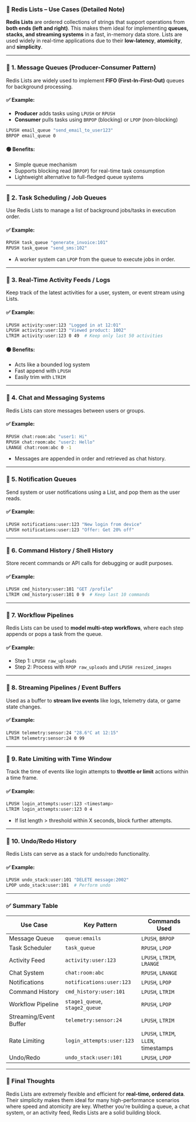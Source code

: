 ### 📘 Redis Lists – Use Cases (Detailed Note)

**Redis Lists** are ordered collections of strings that support operations from **both ends (left and right)**. This makes them ideal for implementing **queues, stacks, and streaming systems** in a fast, in-memory data store. Lists are used widely in real-time applications due to their **low-latency**, **atomicity**, and **simplicity**.

---

### 🔹 1. **Message Queues (Producer-Consumer Pattern)**

Redis Lists are widely used to implement **FIFO (First-In-First-Out)** queues for background processing.

#### ✅ Example:

* **Producer** adds tasks using `LPUSH` or `RPUSH`
* **Consumer** pulls tasks using `BRPOP` (blocking) or `LPOP` (non-blocking)

```bash
LPUSH email_queue "send_email_to_user123"
BRPOP email_queue 0
```

#### 🟢 Benefits:

* Simple queue mechanism
* Supports blocking read (`BRPOP`) for real-time task consumption
* Lightweight alternative to full-fledged queue systems

---

### 🔹 2. **Task Scheduling / Job Queues**

Use Redis Lists to manage a list of background jobs/tasks in execution order.

#### ✅ Example:

```bash
RPUSH task_queue "generate_invoice:101"
RPUSH task_queue "send_sms:102"
```

* A worker system can `LPOP` from the queue to execute jobs in order.

---

### 🔹 3. **Real-Time Activity Feeds / Logs**

Keep track of the latest activities for a user, system, or event stream using Lists.

#### ✅ Example:

```bash
LPUSH activity:user:123 "Logged in at 12:01"
LPUSH activity:user:123 "Viewed product: 1002"
LTRIM activity:user:123 0 49  # Keep only last 50 activities
```

#### 🟢 Benefits:

* Acts like a bounded log system
* Fast append with `LPUSH`
* Easily trim with `LTRIM`

---

### 🔹 4. **Chat and Messaging Systems**

Redis Lists can store messages between users or groups.

#### ✅ Example:

```bash
RPUSH chat:room:abc "user1: Hi"
RPUSH chat:room:abc "user2: Hello"
LRANGE chat:room:abc 0 -1
```

* Messages are appended in order and retrieved as chat history.

---

### 🔹 5. **Notification Queues**

Send system or user notifications using a List, and pop them as the user reads.

#### ✅ Example:

```bash
LPUSH notifications:user:123 "New login from device"
LPUSH notifications:user:123 "Offer: Get 20% off"
```

---

### 🔹 6. **Command History / Shell History**

Store recent commands or API calls for debugging or audit purposes.

#### ✅ Example:

```bash
LPUSH cmd_history:user:101 "GET /profile"
LTRIM cmd_history:user:101 0 9  # Keep last 10 commands
```

---

### 🔹 7. **Workflow Pipelines**

Redis Lists can be used to **model multi-step workflows**, where each step appends or pops a task from the queue.

#### ✅ Example:

* Step 1: `LPUSH raw_uploads`
* Step 2: Process with `RPOP raw_uploads` and `LPUSH resized_images`

---

### 🔹 8. **Streaming Pipelines / Event Buffers**

Used as a buffer to **stream live events** like logs, telemetry data, or game state changes.

#### ✅ Example:

```bash
LPUSH telemetry:sensor:24 "28.6°C at 12:15"
LTRIM telemetry:sensor:24 0 99
```

---

### 🔹 9. **Rate Limiting with Time Window**

Track the time of events like login attempts to **throttle or limit** actions within a time frame.

#### ✅ Example:

```bash
LPUSH login_attempts:user:123 <timestamp>
LTRIM login_attempts:user:123 0 4
```

* If list length > threshold within X seconds, block further attempts.

---

### 🔹 10. **Undo/Redo History**

Redis Lists can serve as a stack for undo/redo functionality.

#### ✅ Example:

```bash
LPUSH undo_stack:user:101 "DELETE message:2002"
LPOP undo_stack:user:101  # Perform undo
```

---

### ✅ Summary Table

| Use Case               | Key Pattern                    | Commands Used                        |
| ---------------------- | ------------------------------ | ------------------------------------ |
| Message Queue          | `queue:emails`                 | `LPUSH`, `BRPOP`                     |
| Task Scheduler         | `task_queue`                   | `RPUSH`, `LPOP`                      |
| Activity Feed          | `activity:user:123`            | `LPUSH`, `LTRIM`, `LRANGE`           |
| Chat System            | `chat:room:abc`                | `RPUSH`, `LRANGE`                    |
| Notifications          | `notifications:user:123`       | `LPUSH`, `LPOP`                      |
| Command History        | `cmd_history:user:101`         | `LPUSH`, `LTRIM`                     |
| Workflow Pipeline      | `stage1_queue`, `stage2_queue` | `RPUSH`, `LPOP`                      |
| Streaming/Event Buffer | `telemetry:sensor:24`          | `LPUSH`, `LTRIM`                     |
| Rate Limiting          | `login_attempts:user:123`      | `LPUSH`, `LTRIM`, `LLEN`, timestamps |
| Undo/Redo              | `undo_stack:user:101`          | `LPUSH`, `LPOP`                      |

---

### 🧠 Final Thoughts

Redis Lists are extremely flexible and efficient for **real-time, ordered data**. Their simplicity makes them ideal for many high-performance scenarios where speed and atomicity are key. Whether you're building a queue, a chat system, or an activity feed, Redis Lists are a solid building block.
